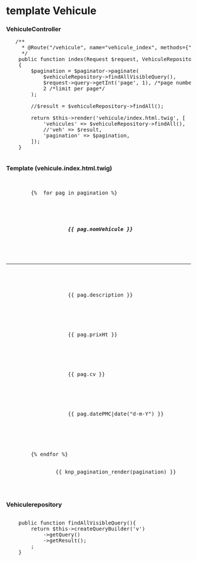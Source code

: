 # template Vehicule

### VehiculeController
<pre>
   /**
     * @Route("/vehicule", name="vehicule_index", methods={"GET"})
     */
    public function index(Request $request, VehiculeRepository $vehiculeRepository, PaginatorInterface $paginator): Response
    {
        $pagination = $paginator->paginate(
            $vehiculeRepository->findAllVisibleQuery(),
            $request->query->getInt('page', 1), /*page number*/
            2 /*limit per page*/
        );

        //$result = $vehiculeRepository->findAll();

        return $this->render('vehicule/index.html.twig', [
            'vehicules' => $vehiculeRepository->findAll(),
            //'veh' => $result,
            'pagination' => $pagination,
        ]);
    }

</pre>

### Template (vehicule.index.html.twig)
<pre>
     <div class="card mb-4">
        {%  for pag in pagination %}
            <div class="card-body">
                <h5 class="card-title">
                    {{ pag.nomVehicule }}
                </h5>
                <hr>
                <p class="card-text">
                    {{ pag.description }}
                </p>
                <p class="card-text">
                    {{ pag.prixHt }}
                </p>
                <p class="card-text">
                    {{ pag.cv }}
                </p>
                <p class="card-text">
                    {{ pag.datePMC|date("d-m-Y") }}
                </p>
            </div>

        {% endfor %}
            <div class="pagination">
                {{ knp_pagination_render(pagination) }}
            </div>

</pre>

###  Vehiculerepository

<pre>

    public function findAllVisibleQuery(){
        return $this->createQueryBuilder('v')
            ->getQuery()
            ->getResult();
        ;
    }

</pre>
